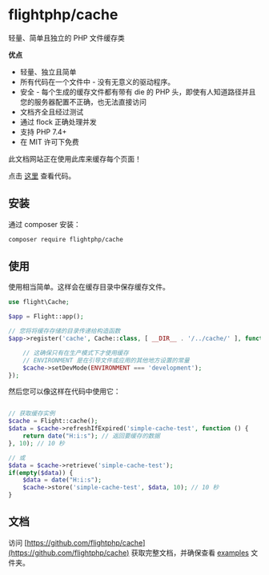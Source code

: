 # flightphp/cache

轻量、简单且独立的 PHP 文件缓存类

**优点** 
- 轻量、独立且简单
- 所有代码在一个文件中 - 没有无意义的驱动程序。
- 安全 - 每个生成的缓存文件都有带有 die 的 PHP 头，即使有人知道路径并且您的服务器配置不正确，也无法直接访问
- 文档齐全且经过测试
- 通过 flock 正确处理并发
- 支持 PHP 7.4+
- 在 MIT 许可下免费

此文档网站正在使用此库来缓存每个页面！

点击 [这里](https://github.com/flightphp/cache) 查看代码。

## 安装

通过 composer 安装：

```bash
composer require flightphp/cache
```

## 使用

使用相当简单。这样会在缓存目录中保存缓存文件。

```php
use flight\Cache;

$app = Flight::app();

// 您将将缓存存储的目录传递给构造函数
$app->register('cache', Cache::class, [ __DIR__ . '/../cache/' ], function(Cache $cache) {

	// 这确保只有在生产模式下才使用缓存
	// ENVIRONMENT 是在引导文件或应用的其他地方设置的常量
	$cache->setDevMode(ENVIRONMENT === 'development');
});
```

然后您可以像这样在代码中使用它：

```php

// 获取缓存实例
$cache = Flight::cache();
$data = $cache->refreshIfExpired('simple-cache-test', function () {
    return date("H:i:s"); // 返回要缓存的数据
}, 10); // 10 秒

// 或
$data = $cache->retrieve('simple-cache-test');
if(empty($data)) {
	$data = date("H:i:s");
	$cache->store('simple-cache-test', $data, 10); // 10 秒
}
```

## 文档

访问 [https://github.com/flightphp/cache](https://github.com/flightphp/cache) 获取完整文档，并确保查看 [examples](https://github.com/flightphp/cache/tree/master/examples) 文件夹。